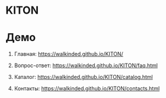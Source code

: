# KITON

# Демо

1. Главная: https://walkinded.github.io/KITON/

2. Вопрос-ответ: https://walkinded.github.io/KITON/faq.html

3. Каталог: https://walkinded.github.io/KITON/catalog.html

4. Контакты: https://walkinded.github.io/KITON/contacts.html